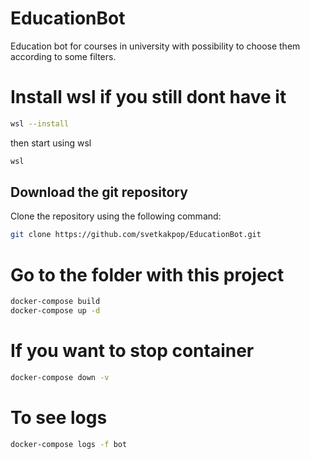 # EducationBot

Education bot for courses in university with possibility to choose them according to some filters.

# Install wsl if you still dont have it
```bash
wsl --install
```
then start using wsl 

```bash
wsl
```
## Download the git repository

Clone the repository using the following command:

```bash
git clone https://github.com/svetkakpop/EducationBot.git
```


# Go to the folder with this project
```bash
docker-compose build
docker-compose up -d
```

# If you want to stop container
```bash
docker-compose down -v
```
# To see logs
```bash
docker-compose logs -f bot
```
